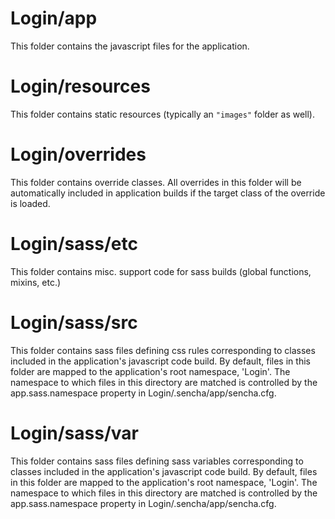 # Login/app

This folder contains the javascript files for the application.

# Login/resources

This folder contains static resources (typically an `"images"` folder as well).

# Login/overrides

This folder contains override classes. All overrides in this folder will be 
automatically included in application builds if the target class of the override
is loaded.

# Login/sass/etc

This folder contains misc. support code for sass builds (global functions, 
mixins, etc.)

# Login/sass/src

This folder contains sass files defining css rules corresponding to classes
included in the application's javascript code build.  By default, files in this 
folder are mapped to the application's root namespace, 'Login'. The
namespace to which files in this directory are matched is controlled by the
app.sass.namespace property in Login/.sencha/app/sencha.cfg. 

# Login/sass/var

This folder contains sass files defining sass variables corresponding to classes
included in the application's javascript code build.  By default, files in this 
folder are mapped to the application's root namespace, 'Login'. The
namespace to which files in this directory are matched is controlled by the
app.sass.namespace property in Login/.sencha/app/sencha.cfg. 
